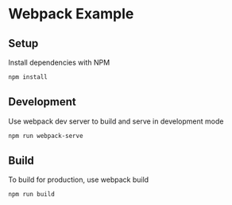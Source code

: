 # Webpack Example

## Setup

Install dependencies with NPM

```bash
npm install
```

## Development

Use webpack dev server to build and serve in development mode

```bash
npm run webpack-serve
```

## Build

To build for production, use webpack build

```bash
npm run build
```
